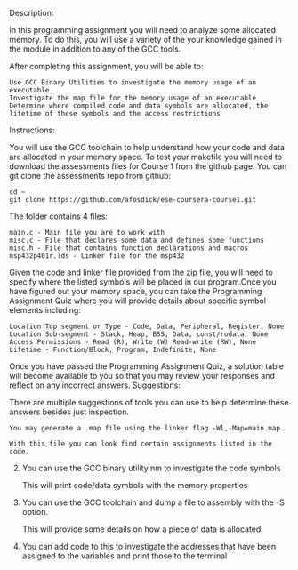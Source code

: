Description:

In this programming assignment you will need to analyze some allocated memory. To do this, you will use a variety of the your knowledge gained in the module in addition to any of the GCC tools.

After completing this assignment, you will be able to:

    Use GCC Binary Utilities to investigate the memory usage of an executable
    Investigate the map file for the memory usage of an executable
    Determine where compiled code and data symbols are allocated, the lifetime of these symbols and the access restrictions

Instructions:

You will use the GCC toolchain to help understand how your code and data are allocated in your memory space. To test your makefile you will need to download the assessments files for Course 1 from the github page. You can git clone the assessments repo from github:

```
cd ~
git clone https://github.com/afosdick/ese-coursera-course1.git
```

The folder contains 4 files:

    main.c - Main file you are to work with
    misc.c - File that declares some data and defines some functions
    misc.h - File that contains function declarations and macros
    msp432p401r.lds - Linker file for the msp432

Given the code and linker file provided from the zip file, you will need to specify where the listed symbols will be placed in our program.Once you have figured out your memory space, you can take the Programming Assignment Quiz where you will provide details about specific symbol elements including:

    Location Top segment or Type - Code, Data, Peripheral, Register, None
    Location Sub-segment - Stack, Heap, BSS, Data, const/rodata, None
    Access Permissions - Read (R), Write (W) Read-write (RW), None
    Lifetime - Function/Block, Program, Indefinite, None

Once you have passed the Programming Assignment Quiz, a solution table will become available to you so that you may review your responses and reflect on any incorrect answers.
Suggestions:

There are multiple suggestions of tools you can use to help determine these answers besides just inspection.

    You may generate a .map file using the linker flag -Wl,-Map=main.map

    With this file you can look find certain assignments listed in the code.

2. You can use the GCC binary utility nm to investigate the code symbols

    This will print code/data symbols with the memory properties

3. You can use the GCC toolchain and dump a file to assembly with the -S option.

    This will provide some details on how a piece of data is allocated

4. You can add code to this to investigate the addresses that have been assigned to the variables and print those to the terminal
